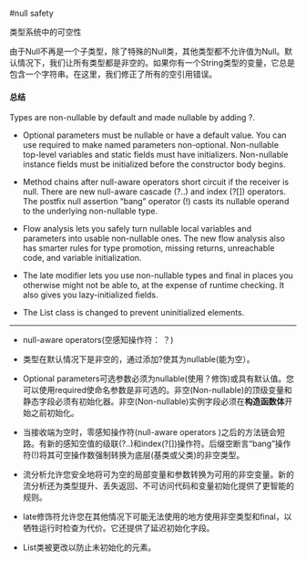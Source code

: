 #null safety


类型系统中的可空性


由于Null不再是一个子类型，除了特殊的Null类，其他类型都不允许值为Null。默认情况下，我们让所有类型都是非空的。如果你有一个String类型的变量，它总是包含一个字符串。在这里，我们修正了所有的空引用错误。




#### 总结


Types are non-nullable by default and made nullable by adding ?.

 - Optional parameters must be nullable or have a default value. You can use required to make named parameters non-optional. Non-nullable top-level variables and static fields must have initializers. Non-nullable instance fields must be initialized before the constructor body begins.

- Method chains after null-aware operators short circuit if the receiver is null. There are new null-aware cascade (?..) and index (?[]) operators. The postfix null assertion “bang” operator (!) casts its nullable operand to the underlying non-nullable type.

- Flow analysis lets you safely turn nullable local variables and parameters into usable non-nullable ones. The new flow analysis also has smarter rules for type promotion, missing returns, unreachable code, and variable initialization.

- The late modifier lets you use non-nullable types and final in places you otherwise might not be able to, at the expense of runtime checking. It also gives you lazy-initialized fields.

- The List class is changed to prevent uninitialized elements.

---

- null-aware operators(空感知操作符：  ？)

- 类型在默认情况下是非空的，通过添加?使其为nullable(能为空）。

- Optional parameters可选参数必须为nullable(使用？修饰)或具有默认值。您可以使用required使命名参数是非可选的。非空(Non-nullable)的顶级变量和静态字段必须有初始化器。非空(Non-nullable)实例字段必须在**构造函数体**开始之前初始化。

- 当接收端为空时，零感知操作符(null-aware operators )之后的方法链会短路。有新的感知空值的级联(?..)和index(?[])操作符。后缀空断言“bang”操作符(!)将其可空操作数强制转换为底层(基类或父类)的非空类型。

- 流分析允许您安全地将可为空的局部变量和参数转换为可用的非空变量。新的流分析还为类型提升、丢失返回、不可访问代码和变量初始化提供了更智能的规则。


- late修饰符允许您在其他情况下可能无法使用的地方使用非空类型和final，以牺牲运行时检查为代价。它还提供了延迟初始化字段。

- List类被更改以防止未初始化的元素。